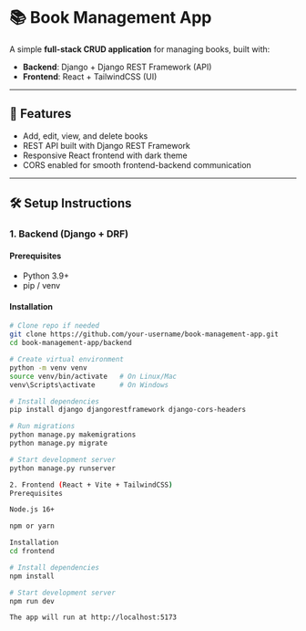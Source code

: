 # 📚 Book Management App

A simple **full-stack CRUD application** for managing books, built with:

- **Backend**: Django + Django REST Framework (API)
- **Frontend**: React + TailwindCSS (UI)

---

## 🚀 Features
- Add, edit, view, and delete books
- REST API built with Django REST Framework
- Responsive React frontend with dark theme
- CORS enabled for smooth frontend-backend communication

---

## 🛠️ Setup Instructions

### 1. Backend (Django + DRF)

#### Prerequisites
- Python 3.9+
- pip / venv

#### Installation
```bash
# Clone repo if needed
git clone https://github.com/your-username/book-management-app.git
cd book-management-app/backend

# Create virtual environment
python -m venv venv
source venv/bin/activate   # On Linux/Mac
venv\Scripts\activate      # On Windows

# Install dependencies
pip install django djangorestframework django-cors-headers

# Run migrations
python manage.py makemigrations
python manage.py migrate

# Start development server
python manage.py runserver

2. Frontend (React + Vite + TailwindCSS)
Prerequisites

Node.js 16+

npm or yarn

Installation
cd frontend

# Install dependencies
npm install

# Start development server
npm run dev

The app will run at http://localhost:5173